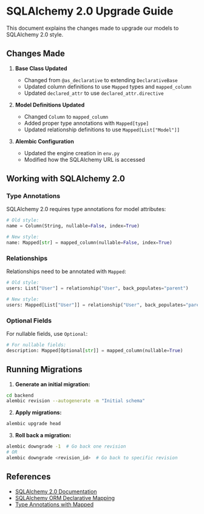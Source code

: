 # SQLAlchemy 2.0 Upgrade Guide

This document explains the changes made to upgrade our models to SQLAlchemy 2.0 style.

## Changes Made

1. **Base Class Updated**
   - Changed from `@as_declarative` to extending `DeclarativeBase`
   - Updated column definitions to use `Mapped` types and `mapped_column`
   - Updated `declared_attr` to use `declared_attr.directive`

2. **Model Definitions Updated**
   - Changed `Column` to `mapped_column`
   - Added proper type annotations with `Mapped[type]`
   - Updated relationship definitions to use `Mapped[List["Model"]]`

3. **Alembic Configuration**
   - Updated the engine creation in `env.py`
   - Modified how the SQLAlchemy URL is accessed

## Working with SQLAlchemy 2.0

### Type Annotations

SQLAlchemy 2.0 requires type annotations for model attributes:

```python
# Old style:
name = Column(String, nullable=False, index=True)

# New style:
name: Mapped[str] = mapped_column(nullable=False, index=True)
```

### Relationships

Relationships need to be annotated with `Mapped`:

```python
# Old style:
users: List["User"] = relationship("User", back_populates="parent")

# New style:
users: Mapped[List["User"]] = relationship("User", back_populates="parent")
```

### Optional Fields

For nullable fields, use `Optional`:

```python
# For nullable fields:
description: Mapped[Optional[str]] = mapped_column(nullable=True)
```

## Running Migrations

1. **Generate an initial migration:**

```bash
cd backend
alembic revision --autogenerate -m "Initial schema"
```

2. **Apply migrations:**

```bash
alembic upgrade head
```

3. **Roll back a migration:**

```bash
alembic downgrade -1  # Go back one revision
# OR
alembic downgrade <revision_id>  # Go back to specific revision
```

## References

- [SQLAlchemy 2.0 Documentation](https://docs.sqlalchemy.org/en/20/)
- [SQLAlchemy ORM Declarative Mapping](https://docs.sqlalchemy.org/en/20/orm/declarative_tables.html)
- [Type Annotations with Mapped](https://docs.sqlalchemy.org/en/20/orm/typing.html)
